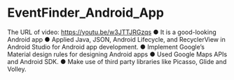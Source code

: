 # EventFinder_Android_App
The URL of video: https://youtu.be/w3JTTJRGzqs
● It is a good-looking Android app
● Applied Java, JSON, Android Lifecycle, and RecyclerView in Android Studio for Android app development.
● Implement Google’s Material design rules for designing Android apps
● Used Google Maps APIs and Android SDK.
● Make use of third party libraries like Picasso, Glide and Volley.
